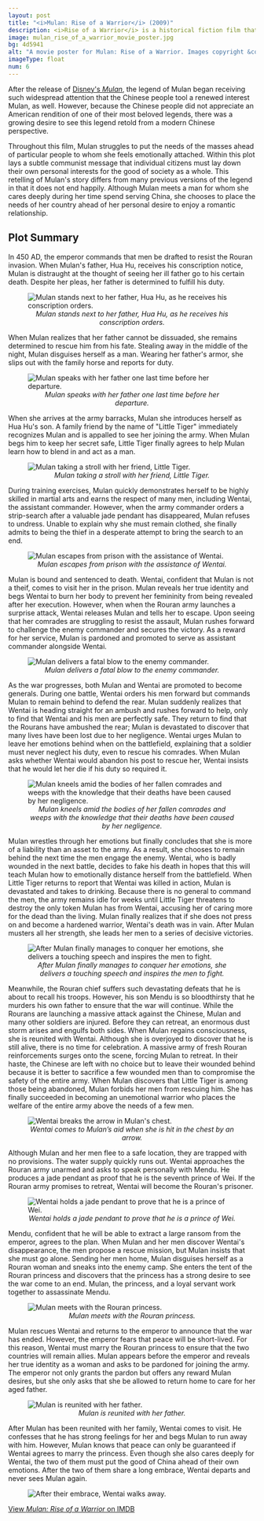```yaml
---
layout: post
title: "<i>Mulan: Rise of a Warrior</i> (2009)"
description: <i>Rise of a Warrior</i> is a historical fiction film that retells the legend of Mulan from a Modern Chinese perspective.
image: mulan_rise_of_a_warrior_movie_poster.jpg
bg: 4d5941
alt: "A movie poster for Mulan: Rise of a Warrior. Images copyright &copy;2009 Starlight International Media, Inc."
imageType: float
num: 6
---
```


After the release of [Disney's *Mulan*](/pages/post_imperial/disneys_mulan), the legend of Mulan began receiving such widespread attention that the Chinese people tool a renewed interest Mulan, as well. However, because the Chinese people did not appreciate an American rendition of one of their most beloved legends, there was a growing desire to see this legend retold from a modern Chinese perspective.

Throughout this film, Mulan struggles to put the needs of the masses ahead of particular people to whom she feels emotionally attached. Within this plot lays a subtle communist message that individual citizens must lay down their own personal interests for the good of society as a whole. This retelling of Mulan's story differs from many previous versions of the legend in that it does not end happily. Although Mulan meets a man for whom she cares deeply during her time spend serving China, she chooses to place the needs of her country ahead of her personal desire to enjoy a romantic relationship.

<h2>Plot Summary</h2>

In 450 AD, the emperor commands that men be drafted to resist the Rouran invasion. When Mulan's father, Hua Hu, receives his conscription notice, Mulan is distraught at the thought of seeing her ill father go to his certain death. Despite her pleas, her father is determined to fulfill his duty.

<figure class="big">
<img class="fillimg lazy" src="/assets/images/articles/mulan_rise_of_a_warrior/hua_hu_next_to_mulan.jpg" alt="Mulan stands next to her father, Hua Hu, as he receives his conscription orders." />
<figcaption style="text-align: center;"><i>Mulan stands next to her father, Hua Hu, as he receives his conscription orders.</i></figcaption>
</figure>

When Mulan realizes that her father cannot be dissuaded, she remains determined to rescue him from his fate. Stealing away in the middle of the night, Mulan disguises herself as a man. Wearing her father's armor, she slips out with the family horse and reports for duty.

<figure class="big">
<img class="fillimg lazy" src="/assets/images/articles/mulan_rise_of_a_warrior/mulan_next_to_her_father_at_night.jpg" alt="Mulan speaks with her father one last time before her departure." />
<figcaption style="text-align: center;"><i>Mulan speaks with her father one last time before her departure.</i></figcaption>
</figure>

When she arrives at the army barracks, Mulan she introduces herself as Hua Hu's son. A family friend by the name of "Little Tiger" immediately recognizes Mulan and is appalled to see her joining the army. When Mulan begs him to keep her secret safe, Little Tiger finally agrees to help Mulan learn how to blend in and act as a man.

<figure class="big">
<img class="fillimg lazy" src="/assets/images/articles/mulan_rise_of_a_warrior/mulan_next_to_little_tiger.jpg" alt="Mulan taking a stroll with her friend, Little Tiger." />
<figcaption style="text-align: center;"><i>Mulan taking a stroll with her friend, Little Tiger.</i></figcaption>
</figure>

During training exercises, Mulan quickly demonstrates herself to be highly skilled in martial arts and earns the respect of many men, including Wentai, the assistant commander. However, when the army commander orders a strip-search after a valuable jade pendant has disappeared, Mulan refuses to undress. Unable to explain why she must remain clothed, she finally admits to being the thief in a desperate attempt to bring the search to an end.

<figure class="big">
<img class="fillimg lazy" src="/assets/images/articles/mulan_rise_of_a_warrior/mulan_escapes.jpg" alt="Mulan escapes from prison with the assistance of Wentai." />
<figcaption style="text-align: center;"><i>Mulan escapes from prison with the assistance of Wentai.</i></figcaption>
</figure>

Mulan is bound and sentenced to death. Wentai, confident that Mulan is not a theif, comes to visit her in the prison. Mulan reveals her true identity and begs Wentai to burn her body to prevent her femininity from being revealed after her execution. However, when when the Rouran army launches a surprise attack, Wentai releases Mulan and tells her to escape. Upon seeing that her comrades are struggling to resist the assault, Mulan rushes forward to challenge the enemy commander and secures the victory. As a reward for her service, Mulan is pardoned and promoted to serve as assistant commander alongside Wentai.

<figure class="big">
<img class="fillimg lazy" src="/assets/images/articles/mulan_rise_of_a_warrior/mulan_slays_the_enemy_commander.jpg" alt="Mulan delivers a fatal blow to the enemy commander." />
<figcaption style="text-align: center;"><i>Mulan delivers a fatal blow to the enemy commander.</i></figcaption>
</figure>

As the war progresses, both Mulan and Wentai are promoted to become generals. During one battle, Wentai orders his men forward but commands Mulan to remain behind to defend the rear. Mulan suddenly realizes that Wentai is heading straight for an ambush and rushes forward to help, only to find that Wentai and his men are perfectly safe. They return to find that the Rourans have ambushed the rear; Mulan is devastated to discover that many lives have been lost due to her negligence. Wentai urges Mulan to leave her emotions behind when on the battlefield, explaining that a soldier must never neglect his duty, even to rescue his comrades. When Mulan asks whether Wentai would abandon his post to rescue her, Wentai insists that he would let her die if his duty so required it.

<figure class="big">
<img class="fillimg lazy" src="/assets/images/articles/mulan_rise_of_a_warrior/mulan_weeps.jpg" alt="Mulan kneels amid the bodies of her fallen comrades and weeps with the knowledge that their deaths have been caused by her negligence." />
<figcaption style="text-align: center;"><i>Mulan kneels amid the bodies of her fallen comrades and weeps with the knowledge that their deaths have been caused by her negligence.</i></figcaption>
</figure>

Mulan wrestles through her emotions but finally concludes that she is more of a liability than an asset to the army. As a result, she chooses to remain behind the next time the men engage the enemy. Wentai, who is badly wounded in the next battle, decides to fake his death in hopes that this will teach Mulan how to emotionally distance herself from the battlefield. When Little Tiger returns to report that Wentai was killed in action, Mulan is devastated and takes to drinking. Because there is no general to command the men, the army remains idle for weeks until Little Tiger threatens to destroy the only token Mulan has from Wentai, accusing her of caring more for the dead than the living. Mulan finally realizes that if she does not press on and become a hardened warrior, Wentai's death was in vain. After Mulan musters all her strength, she leads her men to a series of decisive victories.

<figure class="big">
<img class="fillimg lazy" src="/assets/images/articles/mulan_rise_of_a_warrior/mulan_touching_speech.jpg" alt="After Mulan finally manages to conquer her emotions, she delivers a touching speech and inspires the men to fight." />
<figcaption style="text-align: center;"><i>After Mulan finally manages to conquer her emotions, she delivers a touching speech and inspires the men to fight.</i></figcaption>
</figure>

Meanwhile, the Rouran chief suffers such devastating defeats that he is about to recall his troops. However, his son Mendu is so bloodthirsty that he murders his own father to ensure that the war will continue. While the Rourans are launching a massive attack against the Chinese, Mulan and many other soldiers are injured. Before they can retreat, an enormous  dust storm arises and engulfs both sides. When Mulan regains consciousness, she is reunited with Wentai. Although she is overjoyed to discover that he is still alive, there is no time for celebration. A massive army of fresh Rouran reinforcements surges onto the scene, forcing Mulan to retreat. In their haste, the Chinese are left with no choice but to leave their wounded behind because it is better to sacrifice a few wounded men than to compromise the safety of the entire army. When Mulan discovers that Little Tiger is among those being abandoned, Mulan forbids her men from rescuing him. She has finally succeeded in becoming an unemotional warrior who places the welfare of the entire army above the needs of a few men.

<figure class="big">
<img class="fillimg lazy" src="/assets/images/articles/mulan_rise_of_a_warrior/wentai_breaks_the_arrow_in_mulans_chest.jpg" alt="Wentai breaks the arrow in Mulan's chest." />
<figcaption style="text-align: center;"><i>Wentai comes to Mulan’s aid when she is hit in the chest by an arrow.</i></figcaption>
</figure>

Although Mulan and her men flee to a safe location, they are trapped with no provisions. The water supply quickly runs out. Wentai approaches the Rouran army unarmed and asks to speak personally with Mendu. He produces a jade pendant as proof that he is the seventh prince of Wei. If the Rouran army promises to retreat, Wentai will become the Rouran's prisoner.

<figure class="big">
<img class="fillimg lazy" src="/assets/images/articles/mulan_rise_of_a_warrior/wentai_surrenders.jpg" alt="Wentai holds a jade pendant to prove that he is a prince of Wei." />
<figcaption style="text-align: center;"><i>Wentai holds a jade pendant to prove that he is a prince of Wei.</i></figcaption>
</figure>

Mendu, confident that he will be able to extract a large ransom from the emperor, agrees to the plan. When Mulan and her men discover Wentai's disappearance, the men propose a rescue mission, but Mulan insists that she must go alone. Sending her men home, Mulan disguises herself as a Rouran woman and sneaks into the enemy camp. She enters the tent of the Rouran princess and discovers that the princess has a strong desire to see the war come to an end. Mulan, the princess, and a loyal servant work together to assassinate Mendu.

<figure class="big">
<img class="fillimg lazy" src="/assets/images/articles/mulan_rise_of_a_warrior/mulan_meets_the_rouran_princess.jpg" alt="Mulan meets with the Rouran princess." />
<figcaption style="text-align: center;"><i>Mulan meets with the Rouran princess.</i></figcaption>
</figure>

Mulan rescues Wentai and returns to the emperor to announce that the war has ended. However, the emperor fears that peace will be short-lived. For this reason, Wentai must marry the Rouran princess to ensure that the two countries will remain allies. Mulan appears before the emperor and reveals her true identity as a woman and asks to be pardoned for joining the army. The emperor not only grants the pardon but offers any reward Mulan desires, but she only asks that she be allowed to return home to care for her aged father.

<figure class="big">
<img class="fillimg lazy" src="/assets/images/articles/mulan_rise_of_a_warrior/mulan_reunited_with_her_father.jpg" alt="Mulan is reunited with her father." />
<figcaption style="text-align: center;"><i>Mulan is reunited with her father.</i></figcaption>
</figure>

After Mulan has been reunited with her family, Wentai comes to visit. He confesses that he has strong feelings for her and begs Mulan to run away with him. However, Mulan knows that peace can only be guaranteed if Wentai agrees to marry the princess. Even though she also cares deeply for Wentai, the two of them must put the good of China ahead of their own emotions. After the two of them share a long embrace, Wentai departs and never sees Mulan again.

<figure class="big">
<img class="fillimg lazy" src="/assets/images/articles/mulan_rise_of_a_warrior/wentai_walks_away_from_mulan.jpg" alt="After their embrace, Wentai walks away." />
</figure>

[View *Mulan: Rise of a Warrior* on IMDB](https://www.imdb.com/title/tt1308138/)
